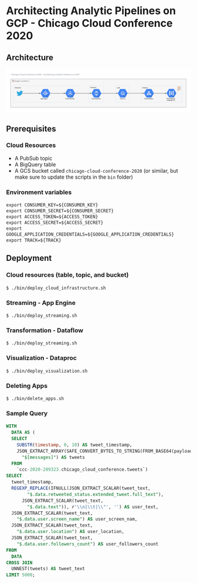 # Architecting Analytic Pipelines on GCP - Chicago Cloud Conference 2020

## Architecture

![GitHub Logo](images/ccc-2020.png)

## Prerequisites

### Cloud Resources
- A PubSub topic
- A BigQuery table
- A GCS bucket called `chicago-cloud-conference-2020` (or similar, but make sure to update the scripts in the `bin`
folder)

### Environment variables
```shell script
export CONSUMER_KEY=${CONSUMER_KEY}
export CONSUMER_SECRET=${CONSUMER_SECRET}
export ACCESS_TOKEN=${ACCESS_TOKEN}
export ACCESS_SECRET=${ACCESS_SECRET}
export GOOGLE_APPLICATION_CREDENTIALS=${GOOGLE_APPLICATION_CREDENTIALS}
export TRACK=${TRACK}
```

## Deployment

### Cloud resources (table, topic, and bucket)
```shell script
$ ./bin/deploy_cloud_infrastructure.sh
```

### Streaming - App Engine
```shell script
$ ./bin/deploy_streaming.sh
```

### Transformation - Dataflow
```shell script
$ ./bin/deploy_streaming.sh
```

### Visualization - Dataproc
```shell script
$ ./bin/deploy_visualization.sh
```

### Deleting Apps
```shell script
$ ./bin/delete_apps.sh
```

### Sample Query
```sql
WITH
  DATA AS (
  SELECT
    SUBSTR(timestamp, 0, 10) AS tweet_timestamp,
    JSON_EXTRACT_ARRAY(SAFE_CONVERT_BYTES_TO_STRING(FROM_BASE64(payload)),
      "$[messages]") AS tweets
  FROM
    `ccc-2020-289323.chicago_cloud_conference.tweets`)
SELECT
  tweet_timestamp,
  REGEXP_REPLACE(IFNULL(JSON_EXTRACT_SCALAR(tweet_text,
        "$.data.retweeted_status.extended_tweet.full_text"),
      JSON_EXTRACT_SCALAR(tweet_text,
        "$.data.text")), r'\\n|\\t|\\"', '') AS user_text,
  JSON_EXTRACT_SCALAR(tweet_text,
    "$.data.user.screen_name") AS user_screen_nam,
  JSON_EXTRACT_SCALAR(tweet_text,
    "$.data.user.location") AS user_location,
  JSON_EXTRACT_SCALAR(tweet_text,
    "$.data.user.followers_count") AS user_followers_count
FROM
  DATA
CROSS JOIN
  UNNEST(tweets) AS tweet_text
LIMIT 5000;
```

